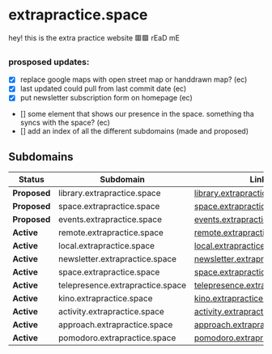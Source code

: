 # extrapractice.space

hey! this is the extra practice website 🟥🟩 rEaD mE

### prosposed updates:
- [X] replace google maps with open street map or handdrawn map? (ec)
- [X] last updated could pull from last commit date (ec)
- [X] put newsletter subscription form on homepage (ec)
- [] some element that shows our presence in the space. something tha syncs with the space? (ec)
- [] add an index of all the different subdomains (made and proposed)

## Subdomains

| Status   | Subdomain                               | Link                                            |
|-----------|----------------------------------------|-------------------------------------------------|
| **Proposed** | library.extrapractice.space           | [library.extrapractice.space](https://library.extrapractice.space) |
| **Proposed** | space.extrapractice.space             | [space.extrapractice.space](https://space.extrapractice.space) |
| **Proposed** | events.extrapractice.space            | [events.extrapractice.space](https://events.extrapractice.space) |
| **Active**   | remote.extrapractice.space            | [remote.extrapractice.space](https://remote.extrapractice.space) |
| **Active**   | local.extrapractice.space             | [local.extrapractice.space](https://local.extrapractice.space) |
| **Active**   | newsletter.extrapractice.space        | [newsletter.extrapractice.space](https://newsletter.extrapractice.space) |
| **Active**   | space.extrapractice.space             | [space.extrapractice.space](https://space.extrapractice.space) |
| **Active**   | telepresence.extrapractice.space      | [telepresence.extrapractice.space](https://telepresence.extrapractice.space) |
| **Active**   | kino.extrapractice.space              | [kino.extrapractice.space](https://kino.extrapractice.space) |
| **Active**   | activity.extrapractice.space          | [activity.extrapractice.space](https://activity.extrapractice.space) |
| **Active**   | approach.extrapractice.space          | [approach.extrapractice.space](https://approach.extrapractice.space) |
| **Active**   | pomodoro.extrapractice.space          | [pomodoro.extrapractice.space](https://pomodoro.extrapractice.space) |

